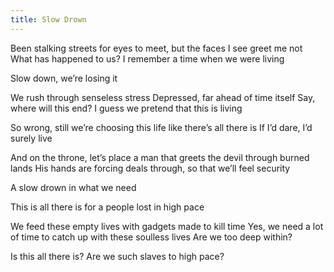 ```yaml
---
title: Slow Drown
---
```


Been stalking streets for eyes to meet,
but the faces I see greet me not
What has happened to us?
I remember a time when we were living

Slow down,
we’re losing it

We rush through senseless stress
Depressed, far ahead of time itself
Say, where will this end?
I guess we pretend that this is living

So wrong,
still we’re choosing this
life like there’s all there is
If I’d dare, I’d surely live

And on the throne, let’s place a man
that greets the devil through burned lands
His hands are forcing deals through,
so that we’ll feel security

A slow drown
in what we need

This is all there is
for a people lost in high pace

We feed these empty lives
with gadgets made to kill time
Yes, we need a lot of time
to catch up with these soulless lives
Are we too deep within?

Is this all there is?
Are we such slaves to high pace?